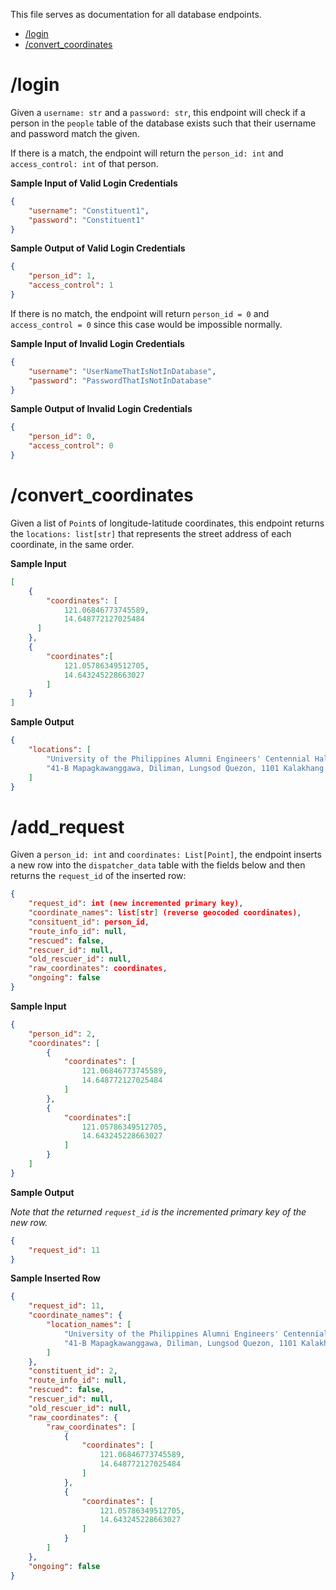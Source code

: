 This file serves as documentation for all database endpoints.

- [/login](#login)
- [/convert_coordinates](#convert_coordinates)

# /login

Given a `username: str` and a `password: str`, this endpoint will check if a person in the `people` table of the database exists such that their username and password match the given.

If there is a match, the endpoint will return the `person_id: int` and `access_control: int` of that person.

**Sample Input of Valid Login Credentials**
```JSON
{
    "username": "Constituent1",
    "password": "Constituent1"
}
```
**Sample Output of Valid Login Credentials**
```JSON
{
    "person_id": 1,
    "access_control": 1
}
```

If there is no match, the endpoint will return `person_id = 0` and `access_control = 0` since this case would be impossible normally. 

**Sample Input of Invalid Login Credentials**
```JSON
{
    "username": "UserNameThatIsNotInDatabase",
    "password": "PasswordThatIsNotInDatabase"
}
```

**Sample Output of Invalid Login Credentials**
```JSON
{
    "person_id": 0,
    "access_control": 0
}
```

# /convert_coordinates

Given a list of `Point`s of longitude-latitude coordinates, this endpoint returns the `locations: list[str]` that represents the street address of each coordinate, in the same order.

**Sample Input**
```JSON
[
    {
        "coordinates": [
            121.06846773745589,
            14.648772127025484
      ]
    },
    {
        "coordinates":[
            121.05786349512705,
            14.643245228663027
        ]
    }
]
```

**Sample Output**
```JSON
{
    "locations": [
        "University of the Philippines Alumni Engineers' Centennial Hall, P. Velasquez Street, Diliman, Quezon City, 1800 Metro Manila, Philippines",
        "41-B Mapagkawanggawa, Diliman, Lungsod Quezon, 1101 Kalakhang Maynila, Philippines"
    ]
}
```

# /add_request

Given a `person_id: int` and `coordinates: List[Point]`, the endpoint inserts a new row into the `dispatcher_data` table with the fields below and then returns the `request_id` of the inserted row: 

```JSON
{
    "request_id": int (new incremented primary key),
    "coordinate_names": list[str] (reverse geocoded coordinates),
    "consituent_id": person_id,
    "route_info_id": null,
    "rescued": false,
    "rescuer_id": null,
    "old_rescuer_id": null,
    "raw_coordinates": coordinates,
    "ongoing": false
}
```

**Sample Input**
```JSON
{
    "person_id": 2,
    "coordinates": [
        {
            "coordinates": [
                121.06846773745589,
                14.648772127025484
            ]
        },
        {
            "coordinates":[
                121.05786349512705,
                14.643245228663027
            ]
        }
    ]
}
```

**Sample Output**

*Note that the returned `request_id` is the incremented primary key of the new row.*
```JSON
{
    "request_id": 11
}
```

**Sample Inserted Row**
```JSON
{
    "request_id": 11,
    "coordinate_names": {
        "location_names": [
            "University of the Philippines Alumni Engineers' Centennial Hall, P. Velasquez Street, Diliman, Quezon City, 1800 Metro Manila, Philippines",
            "41-B Mapagkawanggawa, Diliman, Lungsod Quezon, 1101 Kalakhang Maynila, Philippines"
        ]
    }, 
    "constituent_id": 2,
    "route_info_id": null,
    "rescued": false,
    "rescuer_id": null,
    "old_rescuer_id": null,
    "raw_coordinates": {
        "raw_coordinates": [
            {
                "coordinates": [
                    121.06846773745589,
                    14.648772127025484
                ]
            },
            {
                "coordinates": [
                    121.05786349512705,
                    14.643245228663027
                ]
            }
        ]
    },
    "ongoing": false
}
```